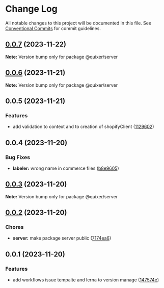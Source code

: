# Change Log

All notable changes to this project will be documented in this file.
See [Conventional Commits](https://conventionalcommits.org) for commit guidelines.

## [0.0.7](https://github.com/Yokaito/quixer/compare/v0.0.6...v0.0.7) (2023-11-22)

**Note:** Version bump only for package @quixer/server

## [0.0.6](https://github.com/Yokaito/quixer/compare/v0.0.5...v0.0.6) (2023-11-21)

**Note:** Version bump only for package @quixer/server

## 0.0.5 (2023-11-21)

### Features

- add validation to context and to creation of shopifyClient ([1129602](https://github.com/Yokaito/quixer/commit/1129602e399afaed99bdcd1ca8497b54d9693af3))

## 0.0.4 (2023-11-20)

### Bug Fixes

- **labeler:** wrong name in commerce files ([b8e9605](https://github.com/Yokaito/quixer/commit/b8e96056f2b9dab982b8ba77c37b80749b4821f3))

## [0.0.3](https://github.com/Yokaito/quixer/compare/v0.0.2...v0.0.3) (2023-11-20)

**Note:** Version bump only for package @quixer/server

## [0.0.2](https://github.com/Yokaito/quixer/compare/v0.0.1...v0.0.2) (2023-11-20)

### Chores

- **server:** make package server public ([7174ea6](https://github.com/Yokaito/quixer/commit/7174ea63819e8ada745f0f3c91e6b3f171f1f8cc))

## 0.0.1 (2023-11-20)

### Features

- add workflows issue tempalte and lerna to version manage ([147574e](https://github.com/Yokaito/quixer/commit/147574e89e58704bcdaef96cb31d4a81d520fb8d))
